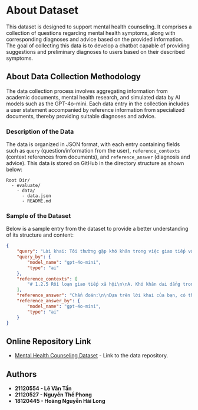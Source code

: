 # About Dataset

This dataset is designed to support mental health counseling. It comprises a collection of questions regarding mental health symptoms, along with corresponding diagnoses and advice based on the provided information. The goal of collecting this data is to develop a chatbot capable of providing suggestions and preliminary diagnoses to users based on their described symptoms.

## About Data Collection Methodology

The data collection process involves aggregating information from academic documents, mental health research, and simulated data by AI models such as the GPT-4o-mini. Each data entry in the collection includes a user statement accompanied by reference information from specialized documents, thereby providing suitable diagnoses and advice.

### Description of the Data

The data is organized in JSON format, with each entry containing fields such as `query` (question/information from the user), `reference_contexts` (context references from documents), and `reference_answer` (diagnosis and advice). This data is stored on GitHub in the directory structure as shown below:

```
Root Dir/
  - evaluate/
    - data/
      - data.json
      - README.md
```

### Sample of the Dataset

Below is a sample entry from the dataset to provide a better understanding of its structure and content:

```json
{
    "query": "Lời khai: Tôi thường gặp khó khăn trong việc giao tiếp với người khác, đặc biệt là khi phải chia sẻ thông tin hoặc tham gia vào các cuộc trò chuyện xã hội. Tôi cảm thấy mình không thể điều chỉnh cách nói của mình cho phù hợp với từng tình huống, và điều này khiến tôi cảm thấy lạc lõng.",
    "query_by": {
        "model_name": "gpt-4o-mini",
        "type": "ai"
    },
    "reference_contexts": [
        "# 1.2.5 Rối loạn giao tiếp xã hội\n\nA. Khó khăn dai dẳng trong giao tiếp xã hội dùng lời và không dùng lời biểu thị bởi tất cả những điều sau:\n\n1. Suy giảm trong sử dụng giao tiếp cho các mục đích xã hội, như chào hỏi và chia sẻ thông tin bằng cách thức phù hợp với hoàn cảnh xã hội.\n2. Suy giảm khả năng thay đổi giao tiếp cho phù hợp hoàn cảnh hoặc nhu cầu của người nghe, như nói trong lớp học khác trong sân chơi, nói chuyện với 1 đứa trẻ hơn với khác biệt 1 người lớn, và tránh sử dụng ngôn ngữ quá hình thức.\n3. Khó tuân theo những nguyên tắc giao tiếp và người nói chuyện, như quay trở lại mạch giao tiếp, nói lại bằng các từ khác khi bị hiểu sai, và biết cách sử dụng lời nói và ký hiệu không lời để điều chỉnh tương tác.\n4. Khó khăn trong việc hiểu những điều không nói thẳng (phải suy luận) và không theo nghĩa đen hoặc nước đôi (thành ngữ, câu đùa, phép ẩn dụ, đa nghĩa mà hiểu phụ thuộc vào tình huống).\n\nB. Sự suy giảm dẫn đến hạn chế hiệu quả giao tiếp, tham gia xã hội, quan hệ xã hội, thành tích học tập hoặc hoạt động nghề nghiệp, riêng lẻ hoặc kết hợp.\n\nC. Khởi phát của những triệu chứng trong thời kỳ phát triển sớm (cũng có thể không đầy đủ rõ ràng đến khi đòi hỏi của giao tiếp xã hội vượt quá khả năng hạn chế của trẻ).\n\nD. Các triệu chứng không do một bệnh cơ thể hoặc bệnh thần kinh hoặc khả năng cấu trúc từ và ngữ pháp hạn chế, và không được giải thích tốt hơn bởi rối loạn phổ tự kỷ, rối loạn phát triển trí tuệ, chậm phát triển tổng thể, hoặc một rối loạn tâm thần khác.\n"
    ],
    "reference_answer": "Chẩn đoán:\n\nDựa trên lời khai của bạn, có thể thấy rằng bạn đang gặp phải những khó khăn trong giao tiếp xã hội, đặc biệt là trong việc chia sẻ thông tin và điều chỉnh cách nói cho phù hợp với từng tình huống. Những triệu chứng này có thể liên quan đến Rối loạn giao tiếp xã hội, mà theo thông tin ngữ cảnh, bao gồm các khó khăn trong việc sử dụng giao tiếp cho các mục đích xã hội, điều chỉnh giao tiếp theo hoàn cảnh, và tuân theo các nguyên tắc giao tiếp.",
    "reference_answer_by": {
        "model_name": "gpt-4o-mini",
        "type": "ai"
    }
}
```

## Online Repository Link

* [Mental Health Counseling Dataset](https://github.com/lvtan71/Mental-Health-Counseling-Chatbot/tree/main/evaluate/data) - Link to the data repository.

## Authors

* **21120554 - Lê Văn Tấn**
* **21120527 - Nguyễn Thế Phong**
* **18120445 - Hoàng Nguyễn Hải Long**

